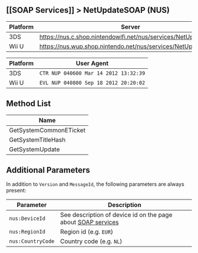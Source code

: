 ## [[SOAP Services]] > NetUpdateSOAP (NUS)

| Platform | Server |
| --- | --- |
| 3DS | https://nus.c.shop.nintendowifi.net/nus/services/NetUpdateSOAP |
| Wii U | https://nus.wup.shop.nintendo.net/nus/services/NetUpdateSOAP |

| Platform | User Agent |
| --- | --- |
| 3DS | `CTR NUP 040600 Mar 14 2012 13:32:39` |
| Wii U | `EVL NUP 040800 Sep 18 2012 20:20:02` |

## Method List
| Name |
| --- |
| GetSystemCommonETicket |
| GetSystemTitleHash |
| GetSystemUpdate |

## Additional Parameters
In addition to `Version` and `MessageId`, the following parameters are always present:

| Parameter | Description |
| --- | --- |
| `nus:DeviceId` | See description of device id on the page about [SOAP services](SOAP-Services) |
| `nus:RegionId` | Region id (e.g. `EUR`) |
| `nus:CountryCode` | Country code (e.g. `NL`) |